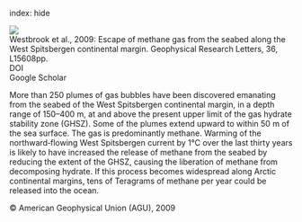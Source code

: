 index: hide

<div class="Citation">
    <div class="Citation-thumb CitationThumb-linked"  data-href="https://doi.org/10.1029/2009gl039191">
      <img src="https://static.claimspace.cloud/climate-study-static/refs/thumbs/6/Westbrook_et_al_2009-thumb.png" />
    </div>

  <div class="Citation-body">
    <div class="Citation-text">Westbrook et al., 2009: Escape of methane gas from the seabed along the West Spitsbergen continental margin. <span class="Article-journal">Geophysical Research Letters, </span><span class="Article-volume">36, </span>L15608pp.</div>
    <div class="Citation-links">
      <div class="CitationLink" data-href="https://doi.org/10.1029/2009gl039191">
        <div class="CitationLink-icon CitationLink-Doi"></div>
        <div class="CitationLink-text">DOI</div>
      </div>
      <div class="CitationLink" data-href="https://scholar.google.com/scholar?q=10.1029/2009gl039191">
        <div class="CitationLink-icon CitationLink-Scholar"></div>
        <div class="CitationLink-text">Google Scholar</div>
      </div>
    </div>
  </div>
</div>

More than 250 plumes of gas bubbles have been discovered emanating from the seabed of the West Spitsbergen continental margin, in a depth range of 150–400 m, at and above the present upper limit of the gas hydrate stability zone (GHSZ). Some of the plumes extend upward to within 50 m of the sea surface. The gas is predominantly methane. Warming of the northward‐flowing West Spitsbergen current by 1°C over the last thirty years is likely to have increased the release of methane from the seabed by reducing the extent of the GHSZ, causing the liberation of methane from decomposing hydrate. If this process becomes widespread along Arctic continental margins, tens of Teragrams of methane per year could be released into the ocean.

<div class="Citation-copy">
&copy; American Geophysical Union (AGU), 2009
</div>